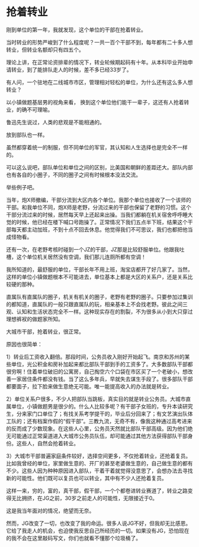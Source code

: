 # 抢着转业

刚到单位的第一年，我就发现，这个单位的干部在抢着转业。

当时转业的形势严峻到了什么程度呢？一共一百个干部不到，每年都有二十多人想转业，但转业名额却只有四五个。

理论上讲，在正常论资排辈的情况下，转业轮候期起码有十年。从本科毕业开始申请转业，到了能排队走人的时候，差不多已经33岁了。

有人问，一个驻地在二线城市市区，管理相对轻松的单位，为什么还有这么多人想转业？

以小镇做题基层男的视角来看， 换到这个单位他们能干一辈子，这还有人抢着转业，的确不可理喻。

鲁迅先生说过，人类的悲观是不能相通的。

放到部队也一样。

虽然都穿着统一的制服，但不同单位的军官，其认知和人生选择也是完全不一样的。

可以这么说吧，部队单位和单位之间的区别，比美国和朝鲜的差距还大。部队内部也有各自的小圈子，不同的圈子之间有时候根本没法交流。

举些例子吧。

当年，炮X师撤编，干部分流到大区内各个单位。我那个单位也接收了一个该师的干部。和我单位不同，炮X师是老野，分流过来的干部也保留了老野的习惯。这个干部分流过来的时候，居然每天早上还起来出操。当我们都躺在机关宿舍呼呼睡大觉的时候，他已经在楼下喊口号跑操了。正常情况下我们五点半下班，结果这个干部每天都主动加班，不到十点不回去休息。他觉得我们不可思议，我们也都把他当成怪物看。

还有一次，在老野考核时碰到一个JZ的干部，JZ那是比较舒服单位。他跟我吐槽，这个单位机关居然没有空调，我们那儿连厕所都有空调！

我所知道的，最舒服的单位，干部长年不用上班，淘宝店都开了好几家了。当然，这样的单位小镇做题根本不可能进去，单位基本上都是大区的关系户，还是关系比较硬的那种。

直属队有直属队的圈子，机关有机关的圈子，老野有老野的圈子。只要参加过集训的都知道，直属队的一般只跟直属队的玩，相亲基本上不会找老野。彼此之间三观、认知和生活状态完全不一样。这种现实存在的割裂，不为很多从小到大只穿过理想裤衩的做题家所知。

大城市干部，抢着转业，很正常。

原因也很简单：

1）转业后工资收入翻倍。那段时间，公务员收入刚好开始起飞。南京和苏州的某些单位，光公积金和房补加起来都比部队干部到手的工资多了。大多数部队干部都很穷啊！住着单位破旧的公寓房，自己掏空六个口袋在市区买了一个老破小，想改善一家居住条件都没有钱。当了这么多年兵，早就失去谋生手段了。很多部队干部都要面子，拉下脸来做生意绝无可能。唯一能提高收入的办法就是转业。

2）单位关系户很多，不少人把部队当跳板，真实目的就是转业公务员。大城市直属单位，小镇做题男是很少的。什么人比较多呢？有干部子女班的，专升本读研究生，分来家门口单位了；有找关系考学提干的，毕业后分回来了；有文艺演出队体工队的；还有档案作假的“假干部”。三教九流，无奇不有，像我这种通过高考进来的反而成了少数现象。在这些人心里，公务员天然就比部队干部高级。因为他们绝无可能通过正常渠道进入大城市公务员队伍，却可能通过其他方法获得部队干部身份。这些人，自然会抢着转业。

3）大城市干部普遍家庭条件较好，选择空间更多，不仅抢着转业，还抢着复员。比如我曾经的单位，家里做生意的、开厂的甚至老婆做生意的，自己做生意的都有不少。这些人因为种种原因进入部队，干着干着就觉得没意思了，会想办法去寻找新的可能性。他们既可以复员也可以转业，其中有不少人还抢着复员。

这样一来，穷的，富的，真干部，假干部，一个个都卷进转业赛道了，转业之路变得无比拥挤，在JG之前，30岁之前走人的可能性，无限接近于0。

这是我当年面对的情况，绝望而无奈。

然而，JG改变了一切，也改变了我的命运。很多人说JG不好，但我却无比感恩。它给了我走人的机会，也迫使我反思自己所经历的一切。如果没有JG，恐怕现在的我不会在这里敲码写文，你们也就看不懂那个垃圾桶了。